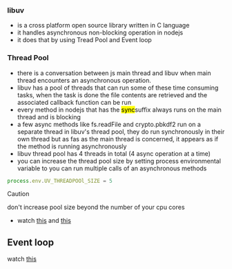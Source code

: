 ### libuv
- is a cross platform open source library written in C language
- it handles asynchronous non-blocking operation in nodejs
- it does that by using Tread Pool and Event loop

### Thread Pool
- there is a conversation between js main thread and libuv when main thread encounters an asynchronous operation.
- libuv has a pool of threads that can run some of these time consuming tasks, when the task is done the file contents are retrieved and the associated callback function can be run
- every method in nodejs that has the <mark>sync</mark>suffix always runs on the main thread and is blocking
- a few async methods like fs.readFile and crypto.pbkdf2 run on a separate thread in libuv's thread pool, they do run synchronously in their own thread but as fas as the main thread is concerned, it appears as if the method is running asynchronously
- libuv thread pool has 4 threads in total (4 async operation at a time)
- you can increase the thread pool size by setting process environmental variable to you can run multiple calls of an asynchronous methods
```js
process.env.UV_THREADPOOl_SIZE = 5
```
> [!caution]
> don't increase pool size beyond the number of your cpu cores

- watch [this](https://youtu.be/I1sqnbJ1Fno?si=SGW1DyF2AtVtu2lw) and [this](https://youtu.be/3JYNNf3Iljo?si=4Fbx7DLkXTq5QrHV)

## Event loop
watch [this](https://youtu.be/L18RHG2DwwA?si=2PEaTZbAqh0vwdyC)